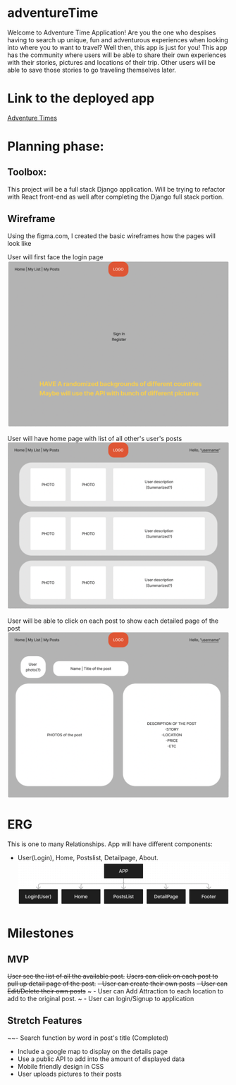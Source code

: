 # adventureTime

Welcome to Adventure Time Application! Are you the one who despises having to search up unique, fun and adventurous experiences when looking into where you to want to travel? Well then, this app is just for you! This app has the community where users will be able to share their own experiences with their stories, pictures and locations of their trip. Other users will be able to save those stories to go traveling themselves later. 

# Link to the deployed app
[Adventure Times](https://adventuretimes.herokuapp.com/)

# Planning phase:
## Toolbox:
This project will be a full stack Django application. Will be trying to refactor with React front-end as well after completing the Django full stack portion.

## Wireframe
Using the figma.com, I created the basic wireframes how the pages will look like


User will first face the login page
![Login Page](https://github.com/Tiranoe/adventureTime/blob/main/assets/loginpage.png?raw=true)



User will have home page with list of all other's user's posts
![Home page](https://github.com/Tiranoe/adventureTime/blob/main/assets/homepage.png?raw=true)



User will be able to click on each post to show each detailed page of the post
![Detail page](https://github.com/Tiranoe/adventureTime/blob/main/assets/detailpage.png?raw=true)



# ERG
This is one to many Relationships. 
App will have different components: 
- User(Login), Home, Postslist, Detailpage, About.
![ERG Diagram](https://github.com/Tiranoe/adventureTime/blob/main/assets/ERG%20Diagram.png?raw=true)

# Milestones

## MVP
~~User see the list of all the available post.~~
~~Users can click on each post to pull up detail page of the post.~~
~~- User can create their own posts~~
~~- User can Edit/Delete their own posts~~
~ - User can Add Attraction to each location to add to the original post.
~ - User can login/Signup to application


## Stretch Features
~~- Search function by word in post's title (Completed)
- Include a google map to display on the details page
- Use a public API to add into the amount of displayed data
- Mobile friendly design in CSS
- User uploads pictures to their posts
